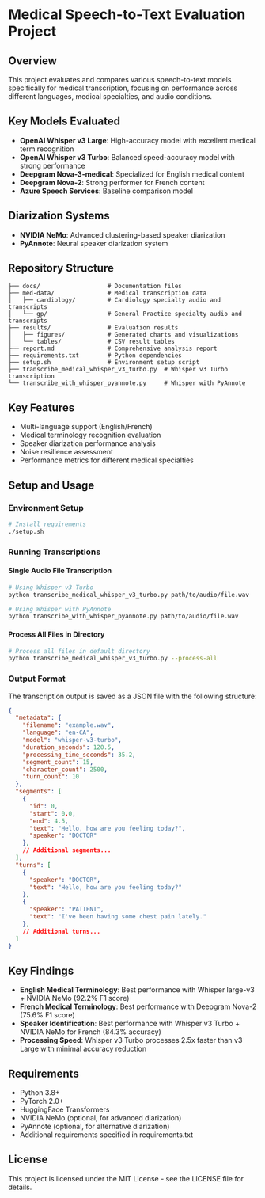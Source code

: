 # Medical Speech-to-Text Evaluation Project

## Overview

This project evaluates and compares various speech-to-text models specifically for medical transcription, focusing on performance across different languages, medical specialties, and audio conditions.

## Key Models Evaluated

- **OpenAI Whisper v3 Large**: High-accuracy model with excellent medical term recognition
- **OpenAI Whisper v3 Turbo**: Balanced speed-accuracy model with strong performance
- **Deepgram Nova-3-medical**: Specialized for English medical content
- **Deepgram Nova-2**: Strong performer for French content
- **Azure Speech Services**: Baseline comparison model

## Diarization Systems
- **NVIDIA NeMo**: Advanced clustering-based speaker diarization
- **PyAnnote**: Neural speaker diarization system

## Repository Structure

```
├── docs/                   # Documentation files
├── med-data/               # Medical transcription data
│   ├── cardiology/         # Cardiology specialty audio and transcripts
│   └── gp/                 # General Practice specialty audio and transcripts
├── results/                # Evaluation results
│   ├── figures/            # Generated charts and visualizations
│   └── tables/             # CSV result tables
├── report.md               # Comprehensive analysis report
├── requirements.txt        # Python dependencies
├── setup.sh                # Environment setup script
├── transcribe_medical_whisper_v3_turbo.py  # Whisper v3 Turbo transcription
└── transcribe_with_whisper_pyannote.py     # Whisper with PyAnnote
```

## Key Features

- Multi-language support (English/French)
- Medical terminology recognition evaluation
- Speaker diarization performance analysis
- Noise resilience assessment
- Performance metrics for different medical specialties

## Setup and Usage

### Environment Setup

```bash
# Install requirements
./setup.sh
```

### Running Transcriptions

#### Single Audio File Transcription
```bash
# Using Whisper v3 Turbo
python transcribe_medical_whisper_v3_turbo.py path/to/audio/file.wav

# Using Whisper with PyAnnote
python transcribe_with_whisper_pyannote.py path/to/audio/file.wav
```

#### Process All Files in Directory
```bash
# Process all files in default directory
python transcribe_medical_whisper_v3_turbo.py --process-all
```

### Output Format

The transcription output is saved as a JSON file with the following structure:

```json
{
  "metadata": {
    "filename": "example.wav",
    "language": "en-CA",
    "model": "whisper-v3-turbo",
    "duration_seconds": 120.5,
    "processing_time_seconds": 35.2,
    "segment_count": 15,
    "character_count": 2500,
    "turn_count": 10
  },
  "segments": [
    {
      "id": 0,
      "start": 0.0,
      "end": 4.5,
      "text": "Hello, how are you feeling today?",
      "speaker": "DOCTOR"
    },
    // Additional segments...
  ],
  "turns": [
    {
      "speaker": "DOCTOR",
      "text": "Hello, how are you feeling today?"
    },
    {
      "speaker": "PATIENT",
      "text": "I've been having some chest pain lately."
    },
    // Additional turns...
  ]
}
```

## Key Findings

- **English Medical Terminology**: Best performance with Whisper large-v3 + NVIDIA NeMo (92.2% F1 score)
- **French Medical Terminology**: Best performance with Deepgram Nova-2 (75.6% F1 score)
- **Speaker Identification**: Best performance with Whisper v3 Turbo + NVIDIA NeMo for French (84.3% accuracy)
- **Processing Speed**: Whisper v3 Turbo processes 2.5x faster than v3 Large with minimal accuracy reduction

## Requirements

- Python 3.8+
- PyTorch 2.0+
- HuggingFace Transformers
- NVIDIA NeMo (optional, for advanced diarization)
- PyAnnote (optional, for alternative diarization)
- Additional requirements specified in requirements.txt

## License

This project is licensed under the MIT License - see the LICENSE file for details.
